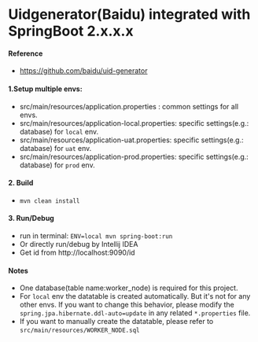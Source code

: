 # Uidgenerator(Baidu) integrated with SpringBoot 2.x.x.x

#### Reference
- https://github.com/baidu/uid-generator

#### 1.Setup multiple envs:

- src/main/resources/application.properties : common settings for all envs.
- src/main/resources/application-local.properties: specific settings(e.g.: database) for `local` env.
- src/main/resources/application-uat.properties: specific settings(e.g.: database) for `uat` env.
- src/main/resources/application-prod.properties: specific settings(e.g.: database) for `prod` env.


#### 2. Build
- `mvn clean install`

#### 3. Run/Debug
- run in terminal: `ENV=local mvn spring-boot:run`
- Or directly run/debug by Intellij IDEA
- Get id from http://localhost:9090/id

#### Notes
- One database(table name:worker_node) is required for this project.
- For `local` env the datatable is created automatically. But it's not for any other envs. If you want to change this behavior, please modify the `spring.jpa.hibernate.ddl-auto=update` in any related `*.properties` file.
- If you want to manually create the datatable, please refer to `src/main/resources/WORKER_NODE.sql`
